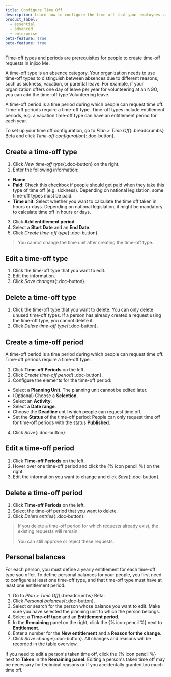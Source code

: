 ```yaml
---
title: Configure Time Off
description: Learn how to configure the time off that your employees can request.
product_label:
  - essential
  - advanced
  - enterprise
beta-feature: true
beta-feature: true
---
```


Time-off types and periods are prerequisites for people to create time-off requests in injixo Me.

A time-off type is an absence category. Your organization needs to use time-off types to distinguish between absences due to different reasons, such as sickness, vacation, or parental leave. For example, if your organization offers one day of leave per year for volunteering at an NGO, you can add the time-off type Volunteering leave.

A time-off period is a time period during which people can request time off. Time-off periods require a time-off type. Time-off types include entitlement periods, e.g. a vacation time-off type can have an entitlement period for each year. 

To set up your time off configuration, go to _Plan > Time Off_{:.breadcrumbs} <span class="beta-icon">Beta</span> and click _Time-off configuration_{:.doc-button}.

## Create a time-off type

1. Click *New time-off type*{:.doc-button} on the right.
2. Enter the following information:
 - **Name**
 - **Paid**: Check this checkbox if people should get paid when they take this type of time off (e.g. sickness). 
     Depending on national legislation, some time-off types must be paid. 
 - **Time unit**: Select whether you want to calculate the time off taken in hours or days. 
     Depending on national legislation, it might be mandatory to calculate time off in hours or days.
 3. Click **Add entitlement period**.
 4. Select a **Start Date** and an **End Date**.
 5. Click *Create time-off type*{:.doc-button}.

> You cannot change the time unit after creating the time-off type.

## Edit a time-off type

1. Click the time-off type that you want to edit.
2. Edit the information.
3. Click *Save changes*{:.doc-button}.
   
## Delete a time-off type

1. Click the time-off type that you want to delete.
   You can only delete unused time-off types. If a person has already created a request using the time-off type, you cannot delete it.
2. Click _Delete time-off type_{:.doc-button}.

## Create a time-off period

A time-off period is a time period during which people can request time off. Time-off periods require a time-off type.

1. Click **Time-off Periods** on the left.
2. Click *Create time-off period*{:.doc-button}.
3. Configure the elements for the time-off period:
 - Select a **Planning Unit**. The planning unit cannot be edited later.
 - (Optional) Choose a **Selection**.
 - Select an **Activity**. <!-- time-off type... -->
 - Select a **Date range**.
 - Choose the **Deadline** until which people can request time off.
 - Set the **Status** of the time-off period:
      People can only request time off for time-off periods with the status **Published**.
4. Click *Save*{:.doc-button}.

## Edit a time-off period

1. Click **Time-off Periods** on the left.
2. Hover over one time-off period and click the {% icon pencil %} on the right.
3. Edit the information you want to change and click *Save*{:.doc-button}.

## Delete a time-off period

1. Click **Time-off Periods** on the left.
2. Select the time-off period that you want to delete.
3. Click *Delete entries*{:.doc-button}.

> If you delete a time-off period for which requests already exist, the existing requests will remain. 
>
>You can still approve or reject these requests.

## Personal balances

For each person, you must define a yearly entitlement for each time-off type you offer. To define personal balances for your people, you first need to configure at least one time-off type, and that time-off type must have at least one entitlement period.

1. Go to _Plan > Time Off_{:.breadcrumbs} <span class="beta-icon">Beta</span>.
2. Click _Personal balances_{:.doc-button}.
3. Select or search for the person whose balance you want to edit.
    Make sure you have selected the planning unit to which the person belongs.
4. Select a **Time-off type** and an **Entitlement period**.
5. In the **Remaining** panel on the right, click the {% icon pencil %} next to **Entitlement**.
6. Enter a number for the **New entitlement** and a **Reason for the change**.
7. Click _Save change_{:.doc-button}.
   All changes and reasons will be recorded in the table overview.

If you need to edit a person's taken time off, click the {% icon pencil %} next to **Taken** in the **Remaining panel**.
Editing a person's taken time off may be necessary for technical reasons or if you accidentally granted too much time off.
